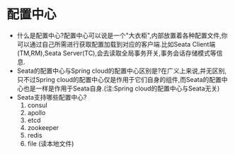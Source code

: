 # 配置中心

- 什么是配置中心?配置中心可以说是一个"大衣柜",内部放置着各种配置文件,你可以通过自己所需进行获取配置加载到对应的客户端.比如Seata Client端(TM,RM),Seata Server(TC),会去读取全局事务开关,事务会话存储模式等信息.
- Seata的配置中心与Spring cloud的配置中心区别是?在广义上来说,并无区别,只不过Spring cloud的配置中心仅是作用于它们自身的组件,而Seata的配置中心也是一样是作用于Seata自身.(注:Spring cloud的配置中心与Seata无关)
- Seata支持哪些配置中心?
  1. consul
  2. apollo
  3. etcd
  4. zookeeper
  5. redis 
  6. file (读本地文件)

